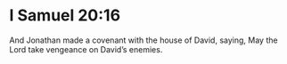 # I Samuel 20:16

And Jonathan made a covenant with the house of David, saying, May the Lord take vengeance on David’s enemies.
